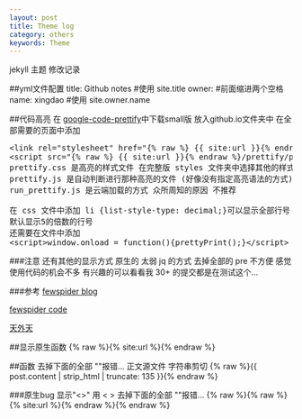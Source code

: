 ```yaml
---
layout: post
title: Theme log
category: others
keywords: Theme
---
```

jekyll 主题 修改记录

##yml文件配置
    title: Github notes #使用 site.title
    owner:              #前面缩进两个空格
      name: xingdao     #使用 site.owner.name

##代码高亮
在 [google-code-prettify](https://code.google.com/p/google-code-prettify/downloads/list)中下载small版 放入github.io文件夹中
在全部需要的页面中添加

<pre class="prettyprint linenums">
&lt;link rel="stylesheet" href="{% raw %} {{ site:url }}{% endraw %}/prettify/prettify.css" type="text/css"/&gt;
&lt;script src="{% raw %} {{ site:url }}{% endraw %}/prettify/prettify.js"&gt;&lt;/script&gt;
prettify.css 是高亮的样式文件 在完整版 styles 文件夹中选择其他的样式
prettify.js 是自动判断进行那种高亮的文件 (好像没有指定高亮语法的方式)
run_prettify.js 是云端加载的方式 众所周知的原因 不推荐

在 css 文件中添加 li {list-style-type: decimal;}可以显示全部行号
默认显示5的倍数的行号
还需要在文件中添加
&lt;script&gt;window.onload = function(){prettyPrint();}&lt;/script&gt;
</pre>

###注意
    还有其他的显示方式
    原生的 太弱
    jq 的方式 去掉全部的 pre 不方便 
    感觉使用代码的机会不多
    有兴趣的可以看看我 30+ 的提交都是在测试这个...

###参考 
[fewspider blog](http://fewspider.github.io/lessons/jekyll-use-google-code-prettify-highlighted-code.html)

[fewspider code](https://github.com/fewspider/fewspider.github.io/blob/e15add943b1a36c3599b215cedd3da5825f72e6d/_posts/2013-06-18-jekyll-use-google-code-prettify-highlighted-code.html)

[天外天](http://blog.evercoding.net/2013/02/27/highlight-code-with-google-code-prettify/)


##显示原生函数
    \{\% raw \%\}\{\% site:url \%\}\{\% endraw \%\}

##函数
    去掉下面的全部 "\"报错...
    正文源文件 字符串剪切 
    {% raw %}{{ post.content | strip_html | truncate: 135 }}{% endraw %}

###原生bug
    显示"<>" 用 &lt; &gt;
    去掉下面的全部 "\"报错...
    \{\% raw \%\}\{\% raw \%\}\{\% site:url \%\}\{\% endraw \%\}\{\% endraw \%\}
